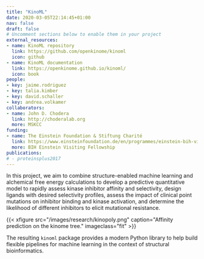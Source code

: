 ```yaml
---
title: "KinoML"
date: 2020-03-05T22:14:45+01:00
nav: false
draft: false
# Uncomment sections below to enable them in your project
external_resources:
- name: KinoML repository
  link: https://github.com/openkinome/kinoml
  icon: github
- name: KinoML documentation
  link: https://openkinome.github.io/kinoml/
  icon: book
people:
- key: jaime.rodriguez
- key: talia.kimber
- key: david.schaller
- key: andrea.volkamer
collaborators:
- name: John D. Chodera
  link: http://choderalab.org
  more: MSKCC
funding:
- name: The Einstein Foundation & Stiftung Charité
  link: https://www.einsteinfoundation.de/en/programmes/einstein-bih-visiting-fellow/
  more: BIH Einstein Visiting Fellowship
publications:
# - proteinsplus2017
---
```


In this project, we aim to combine structure-enabled machine learning and alchemical free energy calculations to develop a predictive quantitative model to rapidly assess kinase inhibitor affinity and selectivity, design ligands with desired selectivity profiles, assess the impact of clinical point mutations on inhibitor binding and kinase activation, and determine the likelihood of different inhibitors to elicit mutational resistance.

<!--more-->

{{< xfigure src="/images/research/kinopoly.png" caption="Affinity prediction on the kinome tree." imageclass="fit" >}}

The resulting `kinoml` package provides a modern Python library to help build flexible pipelines for machine learning in the context of structural bioinformatics.